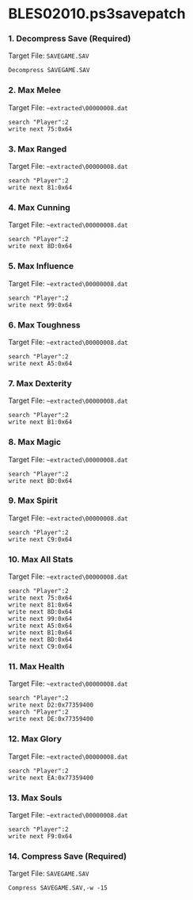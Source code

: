 # BLES02010.ps3savepatch

### 1. Decompress Save (Required)

Target File: `SAVEGAME.SAV`

```
Decompress SAVEGAME.SAV
```

### 2. Max Melee

Target File: `~extracted\00000008.dat`

```
search "Player":2
write next 75:0x64
```

### 3. Max Ranged

Target File: `~extracted\00000008.dat`

```
search "Player":2
write next 81:0x64
```

### 4. Max Cunning

Target File: `~extracted\00000008.dat`

```
search "Player":2
write next 8D:0x64
```

### 5. Max Influence

Target File: `~extracted\00000008.dat`

```
search "Player":2
write next 99:0x64
```

### 6. Max Toughness

Target File: `~extracted\00000008.dat`

```
search "Player":2
write next A5:0x64
```

### 7. Max Dexterity

Target File: `~extracted\00000008.dat`

```
search "Player":2
write next B1:0x64
```

### 8. Max Magic

Target File: `~extracted\00000008.dat`

```
search "Player":2
write next BD:0x64
```

### 9. Max Spirit

Target File: `~extracted\00000008.dat`

```
search "Player":2
write next C9:0x64
```

### 10. Max All Stats

Target File: `~extracted\00000008.dat`

```
search "Player":2
write next 75:0x64
write next 81:0x64
write next 8D:0x64
write next 99:0x64
write next A5:0x64
write next B1:0x64
write next BD:0x64
write next C9:0x64
```

### 11. Max Health

Target File: `~extracted\00000008.dat`

```
search "Player":2
write next D2:0x77359400
search "Player":2
write next DE:0x77359400
```

### 12. Max Glory

Target File: `~extracted\00000008.dat`

```
search "Player":2
write next EA:0x77359400
```

### 13. Max Souls

Target File: `~extracted\00000008.dat`

```
search "Player":2
write next F9:0x64
```

### 14. Compress Save (Required)

Target File: `SAVEGAME.SAV`

```
Compress SAVEGAME.SAV,-w -15
```

